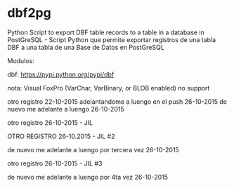 dbf2pg
======

Python Script to export DBF table records to a table in a database in PostGreSQL - Script Python que permite exportar registros de una tabla DBF a una tabla de una Base de Datos en PostGreSQL

Modulos:

dbf:
https://pypi.python.org/pypi/dbf

nota: Visual FoxPro (VarChar, VarBinary, or BLOB enabled) no support

otro registro 22-10-2015
adelantandome a luengo en el push 26-10-2015
de nuevo me adelante a luengo 26-10-2015

otro registro 26-10-2015 - JIL

OTRO REGISTRO 26-10.2015 - JIL #2

de nuevo me adelante a luengo por tercera vez 26-10-2015

otro registro 26-10-2015 - JIL #3

de nuevo me adelante a luengo por 4ta vez 26-10-2015

